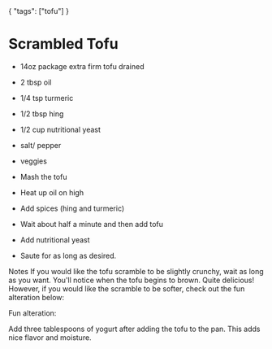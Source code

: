 <data>
{
  "tags": ["tofu"]
}
</data>

# Scrambled Tofu
- 14oz package extra firm tofu drained
- 2 tbsp oil
- 1/4 tsp turmeric
- 1/2 tbsp hing
- 1/2 cup nutritional yeast
- salt/ pepper
- veggies

- Mash the tofu
- Heat up oil on high
- Add spices (hing and turmeric)
- Wait about half a minute and then add tofu
- Add nutritional yeast
- Saute for as long as desired. 

Notes
If you would like the tofu scramble to be slightly crunchy, wait as long as you want. You'll notice when the tofu begins to brown. Quite delicious! However, if you would like the scramble to be softer, check out the fun alteration below:

Fun alteration:

Add three tablespoons of yogurt after adding the tofu to the pan. This adds nice flavor and moisture.
